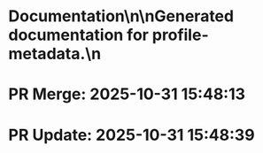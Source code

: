 # Documentation\n\nGenerated documentation for profile-metadata.\n

# PR Merge: 2025-10-31 15:48:13

# PR Update: 2025-10-31 15:48:39
